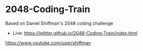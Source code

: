 # 2048-Coding-Train

Based on Daniel Shiffman's 2048 coding challenge
- Live: https://jelitter.github.io/2048-Coding-Train/index.html

https://www.youtube.com/user/shiffman
